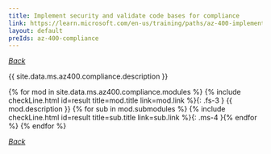 ```yaml
---
title: Implement security and validate code bases for compliance
link: https://learn.microsoft.com/en-us/training/paths/az-400-implement-security-validate-code-bases-compliance/
layout: default
preIds: az-400-compliance
---
```

[_Back_](.)

{{ site.data.ms.az400.compliance.description }}

<!-- {% assign counter = 0 %} {% assign result = page.preIds | append: "-" | append: counter %} -->
{% for mod in site.data.ms.az400.compliance.modules %}<!-- {% assign counter = counter | plus: 1 %}{% assign result = page.preIds | append: "-" | append: counter %} -->
{% include checkLine.html id=result title=mod.title link=mod.link %}{: .fs-3 }
<span class="ms-4">{{ mod.description }}</span>
{% for sub in mod.submodules %}<!-- {% assign counter = counter | plus: 1 %}{% assign result = page.preIds | append: "-" | append: counter %} -->
{% include checkLine.html id=result title=sub.title link=sub.link %}{: .ms-4 }{% endfor %}
{% endfor %}

[_Back_](.)